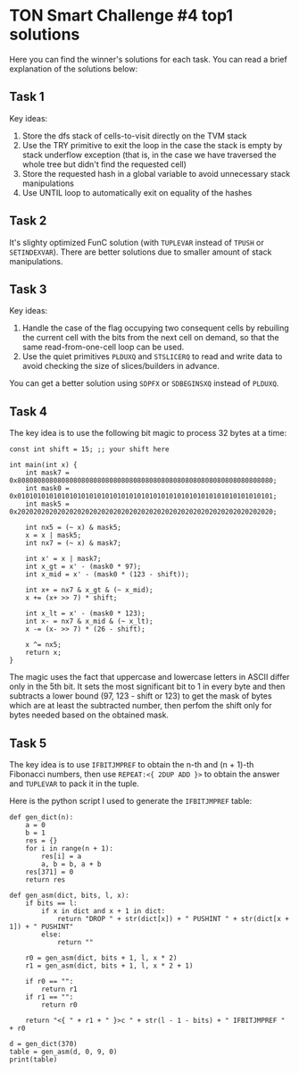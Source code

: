# TON Smart Challenge #4 top1 solutions

Here you can find the winner's solutions for each task. You can read a brief explanation of the solutions below:

## Task 1

Key ideas:
1. Store the dfs stack of cells-to-visit directly on the TVM stack
2. Use the TRY primitive to exit the loop in the case the stack is empty by stack underflow exception (that is, in the case we have traversed the whole tree but didn't find the requested cell)
3. Store the requested hash in a global variable to avoid unnecessary stack manipulations
4. Use UNTIL loop to automatically exit on equality of the hashes

## Task 2

It's slighty optimized FunC solution (with `TUPLEVAR` instead of `TPUSH` or `SETINDEXVAR`). There are better solutions due to smaller amount of stack manipulations.

## Task 3

Key ideas:
1. Handle the case of the flag occupying two consequent cells by rebuiling the current cell with the bits from the next cell on demand, so that the same read-from-one-cell loop can be used.
2. Use the quiet primitives `PLDUXQ` and `STSLICERQ` to read and write data to avoid checking the size of slices/builders in advance.

You can get a better solution using `SDPFX` or `SDBEGINSXQ` instead of `PLDUXQ`.

## Task 4 

The key idea is to use the following bit magic to process 32 bytes at a time:

```
const int shift = 15; ;; your shift here

int main(int x) {
    int mask7 = 0x8080808080808080808080808080808080808080808080808080808080808080;
    int mask0 = 0x0101010101010101010101010101010101010101010101010101010101010101;
    int mask5 = 0x2020202020202020202020202020202020202020202020202020202020202020;

    int nx5 = (~ x) & mask5;
    x = x | mask5;
    int nx7 = (~ x) & mask7;
    
    int x' = x | mask7;
    int x_gt = x' - (mask0 * 97);
    int x_mid = x' - (mask0 * (123 - shift));

    int x+ = nx7 & x_gt & (~ x_mid);
    x += (x+ >> 7) * shift;

    int x_lt = x' - (mask0 * 123);
    int x- = nx7 & x_mid & (~ x_lt);
    x -= (x- >> 7) * (26 - shift);

    x ^= nx5;
    return x;
}
```

The magic uses the fact that uppercase and lowercase letters in ASCII differ only in the 5th bit. It sets the most significant bit to 1 in every byte and then subtracts a lower bound (97, 123 - shift or 123) to get the mask of bytes which are at least the subtracted number, then perfom the shift only for bytes needed based on the obtained mask.

## Task 5

The key idea is to use `IFBITJMPREF` to obtain the n-th and (n + 1)-th Fibonacci numbers, then use `REPEAT:<{ 2DUP ADD }>` to obtain the answer and `TUPLEVAR` to pack it in the tuple.

Here is the python script I used to generate the `IFBITJMPREF` table:
```
def gen_dict(n):
    a = 0
    b = 1
    res = {}
    for i in range(n + 1):
        res[i] = a
        a, b = b, a + b
    res[371] = 0
    return res

def gen_asm(dict, bits, l, x):
    if bits == l:
        if x in dict and x + 1 in dict:
            return "DROP " + str(dict[x]) + " PUSHINT " + str(dict[x + 1]) + " PUSHINT"
        else:
            return ""

    r0 = gen_asm(dict, bits + 1, l, x * 2)
    r1 = gen_asm(dict, bits + 1, l, x * 2 + 1)

    if r0 == "":
        return r1
    if r1 == "":
        return r0

    return "<{ " + r1 + " }>c " + str(l - 1 - bits) + " IFBITJMPREF " + r0

d = gen_dict(370)
table = gen_asm(d, 0, 9, 0)
print(table)
```
